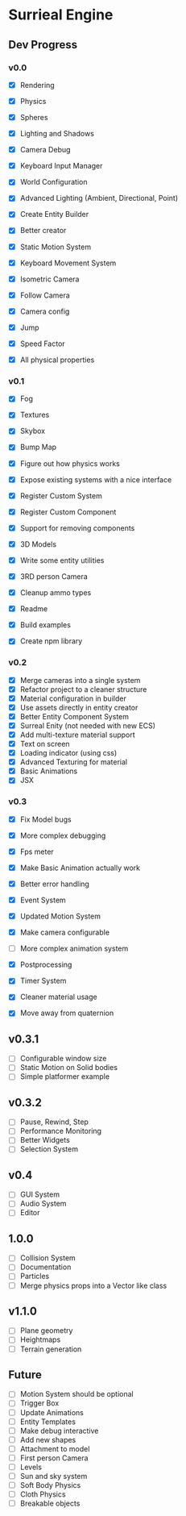 # Surrieal Engine

## Dev Progress

### v0.0

- [x] Rendering
- [x] Physics
- [x] Spheres
- [x] Lighting and Shadows
- [x] Camera Debug

- [x] Keyboard Input Manager
- [x] World Configuration
- [x] Advanced Lighting (Ambient, Directional, Point)
- [x] Create Entity Builder
- [x] Better creator

- [x] Static Motion System
- [x] Keyboard Movement System
- [x] Isometric Camera
- [x] Follow Camera
- [x] Camera config

- [x] Jump
- [x] Speed Factor
- [x] All physical properties

### v0.1

- [x] Fog
- [x] Textures
- [x] Skybox
- [x] Bump Map
- [x] Figure out how physics works

- [x] Expose existing systems with a nice interface
- [x] Register Custom System
- [x] Register Custom Component
- [x] Support for removing components

- [x] 3D Models
- [x] Write some entity utilities
- [x] 3RD person Camera

- [x] Cleanup ammo types
- [x] Readme
- [x] Build examples
- [x] Create npm library

### v0.2

- [x] Merge cameras into a single system
- [x] Refactor project to a cleaner structure
- [x] Material configuration in builder
- [x] Use assets directly in entity creator
- [x] Better Entity Component System
- [x] Surreal Enity (not needed with new ECS)
- [x] Add multi-texture material support
- [x] Text on screen
- [x] Loading indicator (using css)
- [x] Advanced Texturing for material
- [x] Basic Animations
- [x] JSX

### v0.3

- [x] Fix Model bugs
- [x] More complex debugging
- [x] Fps meter
- [x] Make Basic Animation actually work
- [x] Better error handling

- [x] Event System
- [x] Updated Motion System
- [x] Make camera configurable
- [ ] More complex animation system

- [x] Postprocessing
- [x] Timer System

- [x] Cleaner material usage
- [x] Move away from quaternion

## v0.3.1

- [ ] Configurable window size
- [ ] Static Motion on Solid bodies
- [ ] Simple platformer example

## v0.3.2

- [ ] Pause, Rewind, Step
- [ ] Performance Monitoring
- [ ] Better Widgets
- [ ] Selection System

## v0.4

- [ ] GUI System
- [ ] Audio System
- [ ] Editor

## 1.0.0

- [ ] Collision System
- [ ] Documentation
- [ ] Particles
- [ ] Merge physics props into a Vector like class

## v1.1.0

- [ ] Plane geometry
- [ ] Heightmaps
- [ ] Terrain generation

## Future

- [ ] Motion System should be optional
- [ ] Trigger Box
- [ ] Update Animations
- [ ] Entity Templates
- [ ] Make debug interactive
- [ ] Add new shapes
- [ ] Attachment to model
- [ ] First person Camera
- [ ] Levels
- [ ] Sun and sky system
- [ ] Soft Body Physics
- [ ] Cloth Physics
- [ ] Breakable objects
